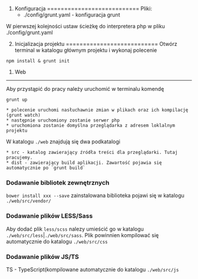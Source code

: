 1. Konfiguracja
===========================
Pliki:
	* ./config/grunt.yaml - konfiguracja grunt
	
W pierwszej kolejności ustaw ścieżkę do interpretera php w pliku ./config/grunt.yaml

2. Inicjalizacja projektu
===========================
Otwórz terminal w katalogu głównym projektu i wykonaj polecenie

`npm install & grunt init`

1. Web
-------------------------
Aby przystąpić do pracy należy uruchomić w terminalu komendę

`grunt up`

	* polecenie uruchomi nasłuchawnie zmian w plikach oraz ich kompilację (grunt watch)
	* następnie uruchomiony zostanie serwer php
	* uruchomiona zostanie domyślna przeglądarka z adresem loklalnym projektu

W katalogu `./web` znajdują się dwa podkatalogi

	* src - katalog zawierający źródła treści dla przeglądarki. Tutaj pracujemy.
	* dist - zawierający build aplikacji. Zawartość pojawia się automatycznie po `grunt build`
	
### Dodawanie bibliotek zewnętrznych
`bower install xxx --save`
zainstalowana biblioteka pojawi się w katalogu `./web/src/vendor/`

### Dodawanie plików LESS/Sass
Aby dodać plik `less/scss` nalezy umieścić go w katalogu `./web/src/less`|`./web/src/sass`. Plik powinnien kompilować się automatycznie do katalogu `./web/src/css`

### Dodawanie plików JS/TS
TS - TypeScript(kompilowane automatycznie do katalogu `./web/src/js`

